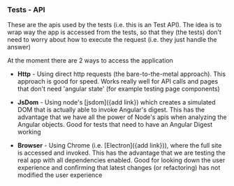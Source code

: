 ### Tests - API

These are the apis used by the tests (i.e. this is an Test API). The idea is to wrap way the app is accessed from the tests, so that they (the tests) don't need to worry about how to execute the request (i.e. they just handle the answer)

At the moment there are 2 ways to access the application

 - **Http** - Using direct http requests (the bare-to-the-metal approach). This approach is good for speed.  Works really well for API calls and pages that don't need 'angular state' (for example testing page components)
 - **JsDom** - Using node's [jsdom]({add link}) which creates a simulated DOM that is actually able to invoke Angular's digest. This has the advantage that we have all the power of Node's apis when analyzing the Angular objects. Good for tests that need to have an Angular Digest working

- **Browser** - Using Chrome (i.e. [Electron]({add link})), where the full site is accessed and invoked. This has the advantage that we are testing the real app with all dependencies enabled. Good for looking down the user experience and confirming that latest changes (or refactoring) has not modified the user experience
